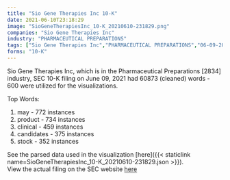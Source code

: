```yaml
---
title: "Sio Gene Therapies Inc 10-K"
date: 2021-06-10T23:18:29
image: "SioGeneTherapiesInc_10-K_20210610-231829.png"
companies: "Sio Gene Therapies Inc"
industry: "PHARMACEUTICAL PREPARATIONS"
tags: ["Sio Gene Therapies Inc","PHARMACEUTICAL PREPARATIONS","06-09-2021","10-K"]
forms: "10-K"
---
```

Sio Gene Therapies Inc, which is in the Pharmaceutical Preparations [2834] industry, SEC 10-K filing on June 09, 2021 had 60873 (cleaned) words - 600 were utilized for the visualizations.

Top Words:
1. may - 772 instances
2. product - 734 instances
3. clinical - 459 instances
4. candidates - 375 instances
5. stock - 352 instances


See the parsed data used in the visualization [here]({{< staticlink name=SioGeneTherapiesInc_10-K_20210610-231829.json >}}).  
View the actual filing on the SEC website [here](https://www.sec.gov/Archives/edgar/data/1636050/0001636050-21-000059.txt)